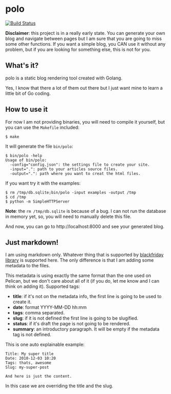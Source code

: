polo
====

[![Build Status](https://travis-ci.org/agonzalezro/polo.png)](https://travis-ci.org/agonzalezro/polo)

**Disclaimer**: this project is in a really early state. You can generate your
own blog and navigate between pages but I am sure that you are going to miss
some other functions. If you want a simple blog, you CAN use it without any
problem, but if you are looking for something else, this is not for you.

What's it?
----------

polo is a static blog rendering tool created with Golang.

Yes, I know that there a lot of them out there but I just want mine to learn a
little bit of Go coding.

How to use it
-------------

For now I am not providing binaries, you will need to compile it yourself, but
you can use the ``Makefile`` included:

    $ make

It will generate the file ``bin/polo``:

    $ bin/polo -help
    Usage of bin/polo:
      -config="config.json": the settings file to create your site.
      -input=".": path to your articles source files.
      -output=".": path where you want to creat the html files.

If you want try it with the examples:

    $ rm /tmp/db.sqlite;bin/polo -input examples -output /tmp
    $ cd /tmp
    $ python -m SimpleHTTPServer

**Note**: the ``rm /tmp/db.sqlite`` is because of a bug. I can not run the
database in memory yet, so, you will need to manually delete this file.

And now, you can go to http://localhost:8000 and see your generated blog.

Just markdown!
--------------

I am using markdown only. Whatever thing that is supported by [blackfriday
library](https://github.com/russross/blackfriday) is supported here. The only
difference is that I am adding some metadata to the files.

This metadata is using exactly the same format than the one used on Pelican,
but we don't care about all of it (if you do, let me know and I can think on
adding it). Supported tags:

- **title**: if it's not on the metadata info, the first line is going to be
  used to create it.
- **date**: format YYYY-MM-DD hh:mm
- **tags**: comma separated.
- **slug**: if it is not defined the first line is going to be slugified.
- **status**: if it's draft the page is not going to be rendered.
- **summary**: an introductory paragraph. It will be empty if the metadata tag
  is not defined.

This is one auto explainable example:

    Title: My super title
    Date: 2010-12-03 10:20
    Tags: thats, awesome
    Slug: my-super-post

    And here is just the content.

In this case we are overriding the title and the slug.
